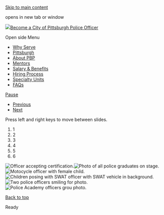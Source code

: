 [Skip to main content](https://www.pittsburghpa.gov/Safety/Police/Police-Officer-Recruitment/Police-Recruitment-Rotating-Banner#main-content)

opens in new tab or window

[![](https://www.pittsburghpa.gov/files/ocwebsite/aa717933-a856-488c-b5d6-85f4f6d46ff0/logo.png?w=88)Become a City of Pittsburgh Police Officer](https://www.pittsburghpa.gov/Safety/Police/Police-Officer-Recruitment)

Open side Menu

- [Why Serve](https://www.pittsburghpa.gov/Safety/Police/Police-Officer-Recruitment/Why-Serve)
- [Pittsburgh](https://www.pittsburghpa.gov/Safety/Police/Police-Officer-Recruitment/Pittsburgh)
- [About PBP](https://www.pittsburghpa.gov/Safety/Police/Police-Officer-Recruitment/About-PBP)
- [Mentors](https://www.pittsburghpa.gov/Safety/Police/Police-Officer-Recruitment/Mentors)
- [Salary & Benefits](https://www.pittsburghpa.gov/Safety/Police/Police-Officer-Recruitment/Salary-Benefits)
- [Hiring Process](https://www.pittsburghpa.gov/Safety/Police/Police-Officer-Recruitment/Hiring-Process)
- [Specialty Units](https://www.pittsburghpa.gov/Safety/Police/Police-Officer-Recruitment/Specialty-Units)
- [FAQs](https://www.pittsburghpa.gov/Safety/Police/Police-Officer-Recruitment/FAQs)

[Pause](https://www.pittsburghpa.gov/Safety/Police/Police-Officer-Recruitment/Police-Recruitment-Rotating-Banner#)

- [Previous](https://www.pittsburghpa.gov/Safety/Police/Police-Officer-Recruitment/Police-Recruitment-Rotating-Banner#)
- [Next](https://www.pittsburghpa.gov/Safety/Police/Police-Officer-Recruitment/Police-Recruitment-Rotating-Banner#)

Press left and right keys to move between slides.

1. 1
2. 2
3. 3
4. 4
5. 5
6. 6

![Officer accepting certification.](https://www.pittsburghpa.gov/files/assets/city/v/1/public-safety/images/police-recruitment/1.jpg)![Photo of all police graduates on stage.](https://www.pittsburghpa.gov/files/assets/city/v/1/public-safety/images/police-recruitment/2.jpg)![Motocycle officer with female child.](https://www.pittsburghpa.gov/files/assets/city/v/1/public-safety/images/police-recruitment/3.jpg)![Children posing with SWAT officer with SWAT vehicle in background.](https://www.pittsburghpa.gov/files/assets/city/v/1/public-safety/images/police-recruitment/4.jpg)![Two police officers smiling for photo.](https://www.pittsburghpa.gov/files/assets/city/v/1/public-safety/images/police-recruitment/5.jpg)![Police Academy officers grou photo.](https://www.pittsburghpa.gov/files/assets/city/v/1/public-safety/images/police-recruitment/6.jpg)

[Back to top](https://www.pittsburghpa.gov/Safety/Police/Police-Officer-Recruitment/Police-Recruitment-Rotating-Banner#body-top)

Ready

